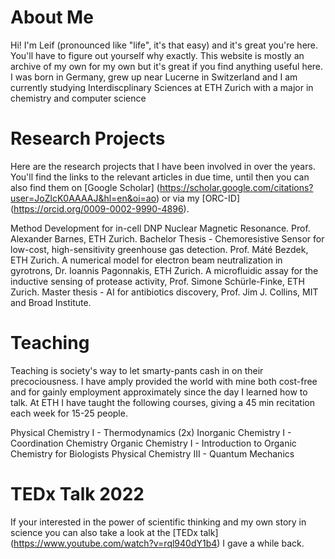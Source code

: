 # About Me
Hi! I'm Leif (pronounced like "life", it's that easy) and it's great you're here. You'll have to figure out yourself why exactly. This website is mostly an archive of my own for my own but it's great if you find anything useful here. I was born in Germany, grew up near Lucerne in Switzerland and I am currently studying Interdiscplinary Sciences at ETH Zurich with a major in chemistry and computer science

# Research Projects
Here are the research projects that I have been involved in over the years. You'll find the links to the relevant articles in due time, until then you can also find them on [Google Scholar] (https://scholar.google.com/citations?user=JoZlcK0AAAAJ&hl=en&oi=ao) or via my [ORC-ID] (https://orcid.org/0009-0002-9990-4896). 

Method Development for in-cell DNP Nuclear Magnetic Resonance. Prof. Alexander Barnes, ETH Zurich.
Bachelor Thesis - Chemoresistive Sensor for low-cost, high-sensitivity greenhouse gas detection. Prof. Máté Bezdek, ETH Zurich. 
A numerical model for electron beam neutralization in gyrotrons, Dr. Ioannis Pagonnakis, ETH Zurich. 
A microfluidic assay for the inductive sensing of protease activity, Prof. Simone Schürle-Finke, ETH Zurich. 
Master thesis - AI for antibiotics discovery, Prof. Jim J. Collins, MIT and Broad Institute. 

# Teaching
Teaching is society's way to let smarty-pants cash in on their precociousness. I have amply provided the world with mine both cost-free and for gainly employment approximately since the day I learned how to talk. At ETH I have taught the following courses, giving a 45 min recitation each week for 15-25 people.

Physical Chemistry I - Thermodynamics (2x)
Inorganic Chemistry I - Coordination Chemistry
Organic Chemistry I - Introduction to Organic Chemistry for Biologists
Physical Chemistry III - Quantum Mechanics

# TEDx Talk 2022
If your interested in the power of scientific thinking and my own story in science you can also take a look at the [TEDx talk] (https://www.youtube.com/watch?v=rql940dY1b4) I gave a while back.
